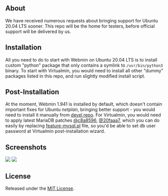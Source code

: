 ## About
We have received numerous requests about bringing support for Ubuntu 20.04 LTS sooner. This repo will be the home for testers, before official support will be delivered by us.

## Installation
All you need to do to start with Webmin on Ubuntu 20.04 LTS is to install custom "python" package that only contains a symlink to `/usr/bin/python3` binary. To start with Virtualmin, you would need to install all other "dummy" packages listed in this repo, and run slightly modified install script.

## Post-Installation
At the moment, Webmin 1.941 is installed by default, which doesn't contain important fixes for Ubuntu _netplan_, bringing better support - you would need to install it manually from [devel repo](https://download.webmin.com/devel/deb/). For Virtualmin, you would need to apply latest MariaDB patches [@c8a8596](https://github.com/virtualmin/virtualmin-gpl/commit/c8a8596f05342873d05de29b55ded688fef5480f), [@20faaa7](https://github.com/virtualmin/virtualmin-gpl/commit/20faaa725478109898b2d13517a56c82288e55a1), which you can do easily by replacing [feature-mysql.pl](https://github.com/virtualmin/virtualmin-gpl/blob/master/feature-mysql.pl) file, so you'd be able to set db user password at Virtualmin post-installation wizard.

## Screenshots
![](https://github.com/iliarostovtsev/webmin-virtualmin-ubuntu20-dev/blob/master/screenshots/vm-u20-post-install.png)
![](https://github.com/iliarostovtsev/webmin-virtualmin-ubuntu20-dev/blob/master/screenshots/vm-u20-config-check.png)

## License
Released under the [MIT License](https://github.com/iliarostovtsev/webmin-virtualmin-ubuntu20-dev/blob/master/LICENSE).

